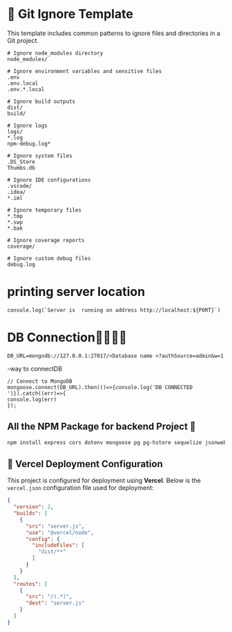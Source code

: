 # 📁 Git Ignore Template

This template includes common patterns to ignore files and directories in a Git project.

```gitignore
# Ignore node_modules directory
node_modules/

# Ignore environment variables and sensitive files
.env
.env.local
.env.*.local

# Ignore build outputs
dist/
build/

# Ignore logs
logs/
*.log
npm-debug.log*

# Ignore system files
.DS_Store
Thumbs.db

# Ignore IDE configurations
.vscode/
.idea/
*.iml

# Ignore temporary files
*.tmp
*.swp
*.bak

# Ignore coverage reports
coverage/

# Ignore custom debug files
debug.log
```

# printing server location
```
console.log(`Server is  running on address http://localhost:${PORT}`)
```
# DB Connection🍃🌿🍀🌲
```
DB_URL=mongodb://127.0.0.1:27017/<Database name >?authSource=admin&w=1
```
-way to connectDB
```
// Connect to MongoDB
mongoose.connect(DB_URL).then(()=>{console.log('DB CONNECTED ')}).catch((err)=>{
console.log(err)
});
```

## All the **NPM** Package for backend Project 🥷
```bash
npm install express cors dotenv mongoose pg pg-hstore sequelize jsonwebtoken bcryptjs express-validator cookie-parser multer helmet morgan compression uuid nodemailer winston

```
## 🚀 Vercel Deployment Configuration

This project is configured for deployment using **Vercel**. Below is the `vercel.json` configuration file used for deployment:

```json
{
  "version": 2,
  "builds": [
    {
      "src": "server.js",
      "use": "@vercel/node",
      "config": {
        "includeFiles": [
          "dist/**"
        ]
      }
    }
  ],
  "routes": [
    {
      "src": "/(.*)",
      "dest": "server.js"
    }
  ]
}
